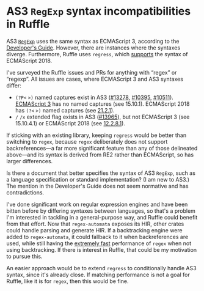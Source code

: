 # AS3 `RegExp` syntax incompatibilities in Ruffle

AS3 [`RegExp`](https://help.adobe.com/en_US/FlashPlatform/reference/actionscript/3/RegExp.html)
uses the same syntax as ECMAScript 3, according to the [Developer's Guide](https://help.adobe.com/en_US/as3/dev/WS5b3ccc516d4fbf351e63e3d118a9b90204-7ea9.html).
However, there are instances where the syntaxes diverge. Furthermore, Ruffle
uses `regress`, which [supports](https://docs.rs/regress/latest/regress/#supported-syntax)
the syntax of ECMAScript 2018.

I've surveyed the Ruffle issues and PRs for anything with “regex” or “regexp”.
All issues are cases, where ECMAScript 3 and AS3 syntaxes differ:

- `(?P<` `>)` named captures exist in AS3 ([#13278](https://github.com/ruffle-rs/ruffle/issues/13278),
  [#10395](https://github.com/ruffle-rs/ruffle/issues/10395), [#10511](https://github.com/ruffle-rs/ruffle/issues/10511)).
  [ECMAScript 3](https://ecma-international.org/wp-content/uploads/ECMA-262_3rd_edition_december_1999.pdf)
  has no named captures (see 15.10.1). ECMAScript 2018 has `(?<` `>)` named
  captures (see [21.2.1](https://262.ecma-international.org/9.0/#prod-GroupSpecifier)).
- `/` `/x` extended flag exists in AS3 ([#13965](https://github.com/ruffle-rs/ruffle/issues/13965)),
  but not ECMAScript 3 (see 15.10.4.1) or ECMAScript 2018 (see [12.2.8.1](https://262.ecma-international.org/9.0/#sec-primary-expression-regular-expression-literals-static-semantics-early-errors)).

If sticking with an existing library, keeping `regress` would be better than
switching to `regex`, because `regex` deliberately does not support
backreferences—a far more significant feature than any of those delineated
above—and its syntax is derived from RE2 rather than ECMAScript, so has larger
differences.

Is there a document that better specifies the syntax of AS3 `RegExp`, such as a
language specification or standard implementation? (I am new to AS3.) The
mention in the Developer's Guide does not seem normative and has contradictions.

I've done significant work on regular expression engines and have been bitten
before by differing syntaxes between languages, so that's a problem I'm
interested in tackling in a general-purpose way, and Ruffle could benefit from
that effort. Now that `regex-automata` exposes its HIR, other crates could
handle parsing and generate HIR. If a backtracking engine were added to
`regex-automata`, it could fallback to it when backreferences are used, while
still having the [extremely fast](https://github.com/BurntSushi/rebar)
performance of `regex` when not using backtracking. If there is interest in
Ruffle, that could be my motivation to pursue this.

An easier approach would be to extend `regress` to conditionally handle AS3
syntax, since it's already close. If matching performance is not a goal for
Ruffle, like it is for `regex`, then this would be fine.
